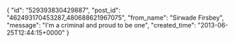  {
   "id": "529393830429887",
   "post_id": "462493170453287_480688621967075",
   "from_name": "Sirwade Firsbey",
   "message": "I'm a criminal and proud to be one",
   "created_time": "2013-06-25T12:44:15+0000"
 }
